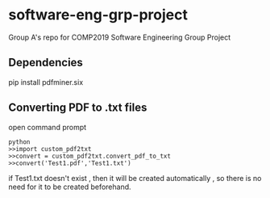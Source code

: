 # software-eng-grp-project
Group A's repo for COMP2019 Software Engineering Group Project 

## Dependencies
pip install pdfminer.six

## Converting PDF to .txt files
open command prompt
```
python
>>import custom_pdf2txt
>>convert = custom_pdf2txt.convert_pdf_to_txt
>>convert('Test1.pdf','Test1.txt')

```
if Test1.txt doesn't exist , then it will be created automatically , so there is no need for it to be created beforehand.
